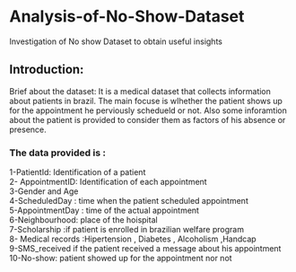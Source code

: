 # Analysis-of-No-Show-Dataset
Investigation of No show Dataset to obtain useful insights 

## Introduction:

Brief about the dataset: It is a medical dataset that collects information about patients in brazil. The main focuse is wاhether the patient shows up for the appointment he perviously schedueld or not. Also some inforamtion about the patient is provided to consider them as factors of his absence or presence.

### The data provided is :
1-PatientId: Identification of a patient  
2- AppointmentID: Identification of each appointment  
3-Gender and Age  
4-ScheduledDay : time when the patient scheduled appointment  
5-AppointmentDay : time of the actual appointment  
6-Neighbourhood: place of the hoispital  
7-Scholarship :if patient is enrolled in brazilian welfare program  
8- Medical records :Hipertension , Diabetes , Alcoholism ,Handcap  
9-SMS_received if the patient received a message about his appointment  
10-No-show: patient showed up for the appointment nor not   
